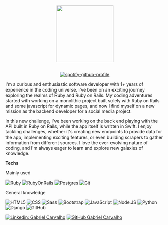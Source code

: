 <div align="center">
  <a href="https://github.com/gcarvalhof">
  <img height="180em" src="https://github-readme-stats.vercel.app/api?username=gcarvalhof&count_private=true&show_icons=true&custom_title=Github%20Status&show=issues&theme=great-gatsby"/>
</div>
</br>

<div align="center">
  
[![spotify-github-profile](https://spotify-github-profile.vercel.app/api/view?uid=gfplayer&cover_image=true&theme=novatorem&show_offline=false&background_color=121212&interchange=false&bar_color=53b14f&bar_color_cover=false)](https://github.com/kittinan/spotify-github-profile)

</div>

I'm a curious and enthusiastic software developer with 1+ years of experience in the coding universe. I've been on an exciting journey exploring the realms of Ruby and Ruby on Rails. My coding adventures started with working on a monolithic project built solely with Ruby on Rails and some javascript for dynamic pages, and now I find myself on a new mission as the backend developer for a social media project.

In this new challenge, I've been working on the back end playing with the API built in Ruby on Rails, while the app itself is written in Swift. I enjoy tackling challenges, whether it's creating new endpoints to provide data for the app, implementing exciting features, or even building scrapers to gather information from different sources. I love the ever-evolving nature of coding, and I'm always eager to learn and explore new galaxies of knowledge.

  **Techs**

  Mainly used

  ![Ruby](https://img.shields.io/badge/Ruby-333333?style=flat-square&logo=ruby)
  ![RubyOnRails](https://img.shields.io/badge/RubyOnRails-333333?style=flat-square&logo=rubyonrails)
  ![Postgres](https://img.shields.io/badge/-Postgres-333333?style=flat-square&logo=postgresql)
  ![Git](https://img.shields.io/badge/-Git-333333?style=flat-square&logo=git)


  General knowledge

  ![HTML5](https://img.shields.io/badge/-HTML5-333333?style=flat-square&logo=HTML5)
  ![CSS](https://img.shields.io/badge/-CSS-333333?style=flat-square&logo=CSS3&logoColor=1572B6)
  ![Sass](https://img.shields.io/badge/-Sass-333333?style=flat-square&logo=Sass)
  ![Bootstrap](https://img.shields.io/badge/-Bootstrap-333333?style=flat-square&logo=bootstrap)
  ![JavaScript](https://img.shields.io/badge/-JavaScript-333333?style=flat-square&logo=javascript)
  ![Node.JS](https://img.shields.io/badge/Node.js-333333?style=flat-square&logo=node.js)
  ![Python](https://img.shields.io/badge/Python-333333?style=flat-square&logo=python)
  ![Django](https://img.shields.io/badge/Django-333333?style=flat-square&logo=django)
  ![GitHub](https://img.shields.io/badge/-GitHub-333333?style=flat-square&logo=github)
  <br>
  

[![Linkedin: Gabriel Carvalho](https://img.shields.io/badge/LinkedIn-0077B5?style=for-the-badge&logo=linkedin&logoColor=white)](https://www.linkedin.com/in/gcarvalhof/)
[![GitHub Gabriel Carvalho](https://img.shields.io/badge/GitHub-100000?style=for-the-badge&logo=github&logoColor=white)](https://github.com/gcarvalhof)
